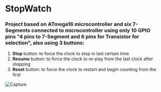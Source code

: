 # StopWatch

### Project based on ATmega16 microcontroller and six 7-Segments connected to microcontroller using only 10 GPIO pins "4 pins to 7-Segment and 6 pins for Transistor for selection", also using 3 buttons:

1. **Stop** button: to force the clock to stop in last certain time 
2. **Resume** button: to force the clock to re-play from the last clock after stopping
3. **Reset** button: to force the clock to restart and begin counting from the first

![Capture](https://user-images.githubusercontent.com/75904835/124926452-d3ea4e00-dffd-11eb-8644-624faea201a1.PNG)

